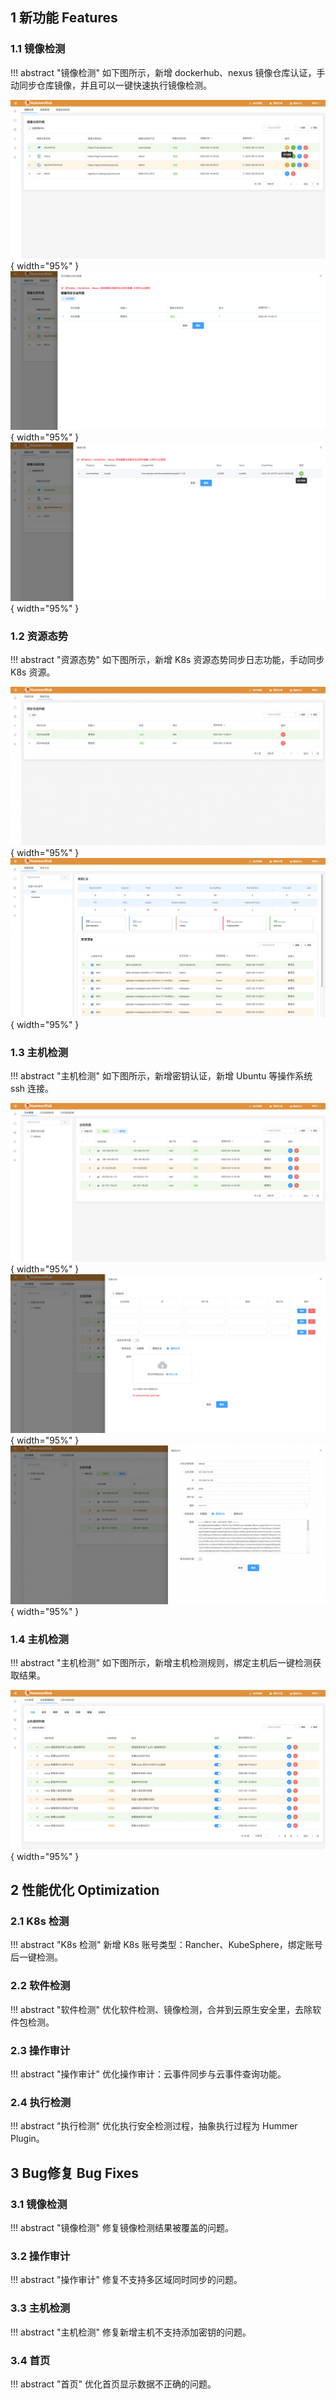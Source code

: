 ## 1 新功能 Features

### 1.1 镜像检测

!!! abstract "镜像检测"
    如下图所示，新增 dockerhub、nexus 镜像仓库认证，手动同步仓库镜像，并且可以一键快速执行镜像检测。

![镜像检测](../img/release/0.3.1/image1.png){ width="95%" }
![镜像检测](../img/release/0.3.1/image2.png){ width="95%" }
![镜像检测](../img/release/0.3.1/image3.png){ width="95%" }

### 1.2 资源态势

!!! abstract "资源态势"
    如下图所示，新增 K8s 资源态势同步日志功能，手动同步 K8s 资源。

![资源态势](../img/release/0.3.1/k8s1.png){ width="95%" }
![资源态势](../img/release/0.3.1/k8s2.png){ width="95%" }

### 1.3 主机检测

!!! abstract "主机检测"
    如下图所示，新增密钥认证，新增 Ubuntu 等操作系统 ssh 连接。

![主机检测](../img/release/0.3.1/server1.png){ width="95%" }
![主机检测](../img/release/0.3.1/server2.png){ width="95%" }
![主机检测](../img/release/0.3.1/server3.png){ width="95%" }

### 1.4 主机检测

!!! abstract "主机检测"
    如下图所示，新增主机检测规则，绑定主机后一键检测获取结果。

![主机检测](../img/release/0.3.1/server4.png){ width="95%" }

## 2 性能优化 Optimization

### 2.1 K8s 检测

!!! abstract "K8s 检测"
    新增 K8s 账号类型：Rancher、KubeSphere，绑定账号后一键检测。

### 2.2 软件检测

!!! abstract "软件检测"
    优化软件检测、镜像检测，合并到云原生安全里，去除软件包检测。

### 2.3 操作审计

!!! abstract "操作审计"
    优化操作审计：云事件同步与云事件查询功能。

### 2.4 执行检测

!!! abstract "执行检测"
    优化执行安全检测过程，抽象执行过程为 Hummer Plugin。


## 3 Bug修复 Bug Fixes

### 3.1 镜像检测

!!! abstract "镜像检测"
    修复镜像检测结果被覆盖的问题。

### 3.2 操作审计

!!! abstract "操作审计"
    修复不支持多区域同时同步的问题。

### 3.3 主机检测

!!! abstract "主机检测"
    修复新增主机不支持添加密钥的问题。

### 3.4 首页

!!! abstract "首页"
    优化首页显示数据不正确的问题。
